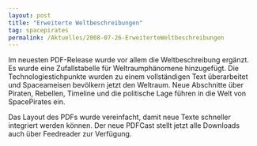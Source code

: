 ```yaml
---
layout: post
title: "Erweiterte Weltbeschreibungen"
tag: spacepirates
permalink: /Aktuelles/2008-07-26-ErweiterteWeltbeschreibungen
---
```



Im neuesten PDF-Release wurde vor allem die Weltbeschreibung ergänzt. Es wurde eine Zufallstabelle für Weltraumphänomene hinzugefügt. Die Technologiestichpunkte wurden zu einem vollständigen Text überarbeitet und Spaceameisen bevölkern jetzt den Weltraum. Neue Abschnitte über Piraten, Rebellen, Timeline und die politische Lage führen in die Welt von SpacePirates ein.

Das Layout des PDFs wurde vereinfacht, damit neue Texte schneller integriert werden können. Der neue PDFCast stellt jetzt alle Downloads auch über Feedreader zur Verfügung.
